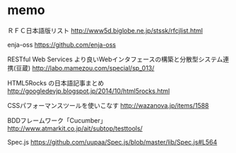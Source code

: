 memo
====

ＲＦＣ日本語版リスト
http://www5d.biglobe.ne.jp/stssk/rfcjlist.html

enja-oss
https://github.com/enja-oss

RESTful Web Services より良いWebインタフェースの構築と分散型システム連携(豆蔵)
http://labo.mamezou.com/special/sp_013/

HTML5Rocks の日本語記事まとめ
http://googledevjp.blogspot.jp/2014/10/html5rocks.html

CSSパフォーマンスツールを使いこなす
http://wazanova.jp/items/1588

BDDフレームワーク「Cucumber」
http://www.atmarkit.co.jp/ait/subtop/testtools/

Spec.js
https://github.com/uupaa/Spec.js/blob/master/lib/Spec.js#L564
